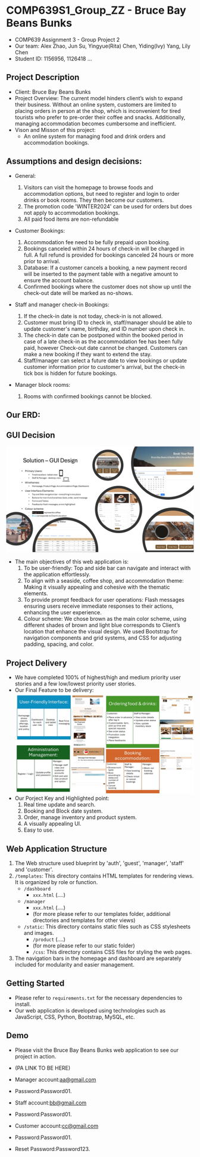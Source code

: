 # COMP639S1_Group_ZZ - Bruce Bay Beans Bunks
- COMP639 Assignment 3 - Group Project 2
- Our team: Alex Zhao, Jun Su, Yingyue(Rita) Chen, Yiding(Ivy) Yang, Lily Chen
- Student ID: 1156956, 1126418 ...

## Project Description
- Client: Bruce Bay Beans Bunks
- Project Overview: The current model hinders client’s wish to expand their business. Without an online system, customers are limited to placing orders in person at the shop, which is inconvenient for tired tourists who prefer to pre-order their coffee and snacks. Additionally, managing accommodation becomes cumbersome and inefficient.
- Vison and Misson of this project: 
    - An online system for managing food and drink orders and accommodation bookings. 

## Assumptions and design decisions:
- General: 
    1. Visitors can visit the homepage to browse foods and accommodation options, but need to register and login to order drinks or book rooms. They then become our customers.
    2. The promotion code 'WINTER2024' can be used for orders but does not apply to accommodation bookings.
    3. All paid food items are non-refundable

- Customer Bookings:
    1. Accommodation fee need to be fully prepaid upon booking.
    2. Bookings canceled within 24 hours of check-in will be charged in full. A full refund is provided for bookings canceled 24 hours or more prior to arrival.
    3. Database: If a customer cancels a booking, a new payment record will be inserted to the payment table with a negative amount to ensure the account balance.
    4. Confirmed bookings where the customer does not show up until the check-out date will be marked as no-shows.

- Staff and manager check-in Bookings:
    1. If the check-in date is not today, check-in is not allowed.
    2. Customer must bring ID to check in, staff/manager should be able to update customer's name, birthday, and ID number upon check in.
    3. The check-in date can be postponed within the booked period in case of a late check-in as the accommodation fee has been fully paid, however Check-out date cannot be changed. Customers can make a new booking if they want to extend the stay.
    4. Staff/manager can select a future date to view bookings or update customer information prior to customer's arrival, but the check-in tick box is hidden for future bookings. 

- Manager block rooms:
    1. Rooms with confirmed bookings cannot be blocked.


## Our ERD:

## GUI Decision
![Project Diagram](project_diagram_for_github_readme/02.jpg "Project Diagram")
- The main objectives of this web application is:
    1. To be user-friendly: Top and side bar can navigate and interact with the application effortlessly.
    2. To align with a seaside, coffee shop, and accommodation theme: Making it visually appealing and cohesive with the thematic elements.
    3. To provide prompt feedback for user operations: Flash messages ensuring users receive immediate responses to their actions, enhancing the user experience.
    4. Colour scheme: We chose brown as the main color scheme, using different shades of brown and light blue corresponds to Client’s location that enhance the visual design. We used Bootstrap for navigation components and grid systems, and CSS for adjusting padding, spacing, and color.

## Project Delivery
- We have completed 100% of highest/high and medium priority user stories and a few low/lowest priority user stories.
- Our Final Feature to be delivery:
![Project Diagram](project_diagram_for_github_readme/01.jpg "Project Diagram")
- Our Porject Key and Highlighted point: 
    1. Real time update and search.
    2. Booking and Block date system.
    3. Order, manage inventory and product system.
    4. A visually appealing UI.
    5. Easy to use.

## Web Application Structure
1. The Web structure used blueprint by 'auth', 'guest', 'manager', 'staff' and 'customer'.
2. `/templates`: This directory contains HTML templates for rendering views. It is organized by role or function.
    - `/dashboard`
        - `xxx.html`
            (....)
    - `/manager`
        - `xxx.html`
            (....)
        - (for more please refer to our templates folder, additional directories and templates for other views)
    - `/static`: This directory contains static files such as CSS stylesheets and images.
        - `/product`
            (....)
        - (for more please refer to our static folder)
      - `/css`: This directory contains CSS files for styling the web pages.
3. The navigation bars in the homepage and dashboard are separately included for modularity and easier management.

## Getting Started
- Please refer to `requirements.txt` for the necessary dependencies to install.
- Our web application is developed using technologies such as JavaScript, CSS, Python, Bootstrap, MySQL, etc.

## Demo
- Please visit the Bruce Bay Beans Bunks web application to see our project in action.
- (PA LINK TO BE HERE)

- Manager account:aa@gmail.com
- Password:Password01.

- Staff account:bb@gmail.com
- Password:Password01.

- Customer account:cc@gmail.com
- Password:Password01.

- Reset Password:Password123.
